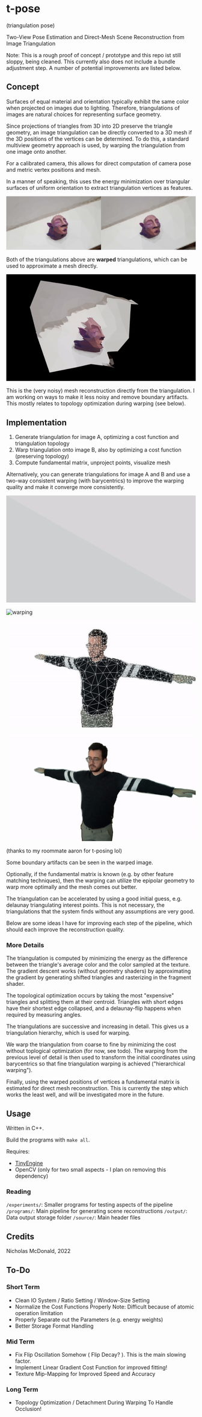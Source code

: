 # t-pose

(triangulation pose)

Two-View Pose Estimation and Direct-Mesh Scene Reconstruction from Image Triangulation

Note: This is a rough proof of concept / prototype and this repo ist still sloppy, being cleaned.
This currently also does not include a bundle adjustment step. A number of potential improvements are listed below.

## Concept

Surfaces of equal material and orientation typically exhibit the same color when projected on images due to lighting. Therefore, triangulations of images are natural choices for representing surface geometry.

Since projections of triangles from 3D into 2D preserve the triangle geometry, an image triangulation can be directly converted to a 3D mesh if the 3D positions of the vertices can be determined. To do this, a standard multiview geometry approach is used, by warping the triangulation from one image onto another.

For a calibrated camera, this allows for direct computation of camera pose and metric vertex positions and mesh.

In a manner of speaking, this uses the energy minimization over triangular surfaces of uniform orientation to extract triangulation vertices as features.

![two warped triangulations](https://github.com/weigert/t-pose/blob/main/screenshots/warp.png)

Both of the triangulations above are **warped** triangulations, which can be used to approximate a mesh directly.

![3D mesh reconstruction](https://github.com/weigert/t-pose/blob/main/screenshots/3D.gif)

This is the (very noisy) mesh reconstruction directly from the triangulation. I am working on ways to make it less noisy and remove boundary artifacts. This mostly relates to topology optimization during warping (see below).

## Implementation

1. Generate triangulation  for image A, optimizing a cost function and triangulation topology
2. Warp triangulation onto image B, also by optimizing a cost function (preserving topology)
3. Compute fundamental matrix, unproject points, visualize mesh

Alternatively, you can generate triangulations for image A and B and use a two-way consistent warping (with barycentrics) to improve the warping quality and make it converge more consistently.

![triangulation](https://github.com/weigert/t-pose/blob/main/screenshots/triangulate.gif)

![warping](https://github.com/weigert/t-pose/blob/main/screenshots/warp.gif)

![warping with mesh shown](https://github.com/weigert/t-pose/blob/main/screenshots/warp2.gif)

![interpolate](https://github.com/weigert/t-pose/blob/main/screenshots/view.gif)

(thanks to my roommate aaron for t-posing lol)

Some boundary artifacts can be seen in the warped image.

Optionally, if the fundamental matrix is known (e.g. by other feature matching techniques), then the warping can utilize the epipolar geometry to warp more optimally and the mesh comes out better.

The triangulation can be accelerated by using a good initial guess, e.g. delaunay triangulating interest points. This is not necessary, the triangulations that the system finds without any assumptions are very good.

Below are some ideas I have for improving each step of the pipeline, which should each improve the reconstruction quality.

### More Details

The triangulation is computed by minimizing the energy as the difference between the triangle's average color and the color sampled at the texture. The gradient descent works (without geometry shaders) by approximating the gradient by generating shifted triangles and rasterizing in the fragment shader.

The topological optimization occurs by taking the most "expensive" triangles and splitting them at their centroid. Triangles with short edges have their shortest edge collapsed, and a delaunay-flip happens when required by measuring angles.

The triangulations are successive and increasing in detail. This gives us a triangulation hierarchy, which is used for warping.

We warp the triangulation from coarse to fine by minimizing the cost without toplogical optimization (for now, see todo). The warping from the previous level of detail is then used to transform the initial coordinates using barycentrics so that fine triangulation warping is achieved ("hierarchical warping").

Finally, using the warped positions of vertices a fundamental matrix is estimated for direct mesh reconstruction. This is currently the step which works the least well, and will be investigated more in the future.

## Usage

Written in C++.

Build the programs with `make all`.

Requires:
- [TinyEngine](https://github.com/weigert/TinyEngine)
- OpenCV (only for two small aspects - I plan on removing this dependency)

### Reading

`/experiments/`: Smaller programs for testing aspects of the pipeline
`/programs/`: Main pipeline for generating scene reconstructions
`/output/`: Data output storage folder
`/source/`: Main header files

## Credits

Nicholas McDonald, 2022

## To-Do

### Short Term

- Clean IO System / Ratio Setting / Window-Size Setting
- Normalize the Cost Functions Properly
    Note: Difficult because of atomic operation limitation
- Properly Separate out the Parameters (e.g. energy weights)
- Better Storage Format Handling

### Mid Term

- Fix Flip Oscillation Somehow ( Flip Decay? ). This is the main slowing factor.
- Implement Linear Gradient Cost Function for improved fitting!
- Texture Mip-Mapping for Improved Speed and Accuracy

### Long Term

- Topology Optimization / Detachment During Warping
    To Handle Occlusion!
